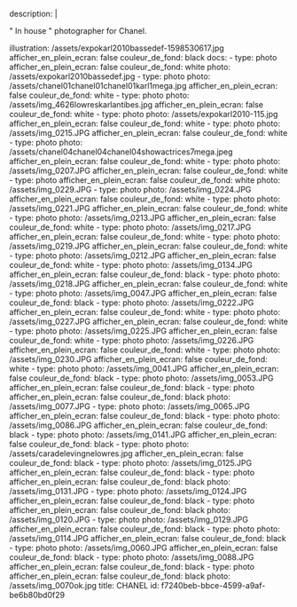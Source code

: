 description: |
  <p>" In house " photographer for Chanel.
  </p>
illustration: /assets/expokarl2010bassedef-1598530617.jpg
afficher_en_plein_ecran: false
couleur_de_fond: black
docs:
  -
    type: photo
    afficher_en_plein_ecran: false
    couleur_de_fond: white
    photo: /assets/expokarl2010bassedef.jpg
  -
    type: photo
    photo: /assets/chanel01chanel01chanel01karl1mega.jpg
    afficher_en_plein_ecran: false
    couleur_de_fond: white
  -
    type: photo
    photo: /assets/img_4626lowreskarlantibes.jpg
    afficher_en_plein_ecran: false
    couleur_de_fond: white
  -
    type: photo
    photo: /assets/expokarl2010-115.jpg
    afficher_en_plein_ecran: false
    couleur_de_fond: white
  -
    type: photo
    photo: /assets/img_0215.JPG
    afficher_en_plein_ecran: false
    couleur_de_fond: white
  -
    type: photo
    photo: /assets/chanel04chanel04chanel04showactrices7mega.jpeg
    afficher_en_plein_ecran: false
    couleur_de_fond: white
  -
    type: photo
    photo: /assets/img_0207.JPG
    afficher_en_plein_ecran: false
    couleur_de_fond: white
  -
    type: photo
    afficher_en_plein_ecran: false
    couleur_de_fond: white
    photo: /assets/img_0229.JPG
  -
    type: photo
    photo: /assets/img_0224.JPG
    afficher_en_plein_ecran: false
    couleur_de_fond: white
  -
    type: photo
    photo: /assets/img_0221.JPG
    afficher_en_plein_ecran: false
    couleur_de_fond: white
  -
    type: photo
    photo: /assets/img_0213.JPG
    afficher_en_plein_ecran: false
    couleur_de_fond: white
  -
    type: photo
    photo: /assets/img_0217.JPG
    afficher_en_plein_ecran: false
    couleur_de_fond: white
  -
    type: photo
    photo: /assets/img_0219.JPG
    afficher_en_plein_ecran: false
    couleur_de_fond: white
  -
    type: photo
    photo: /assets/img_0212.JPG
    afficher_en_plein_ecran: false
    couleur_de_fond: white
  -
    type: photo
    photo: /assets/img_0134.JPG
    afficher_en_plein_ecran: false
    couleur_de_fond: black
  -
    type: photo
    photo: /assets/img_0218.JPG
    afficher_en_plein_ecran: false
    couleur_de_fond: white
  -
    type: photo
    photo: /assets/img_0047.JPG
    afficher_en_plein_ecran: false
    couleur_de_fond: black
  -
    type: photo
    photo: /assets/img_0222.JPG
    afficher_en_plein_ecran: false
    couleur_de_fond: white
  -
    type: photo
    photo: /assets/img_0227.JPG
    afficher_en_plein_ecran: false
    couleur_de_fond: white
  -
    type: photo
    photo: /assets/img_0225.JPG
    afficher_en_plein_ecran: false
    couleur_de_fond: white
  -
    type: photo
    photo: /assets/img_0226.JPG
    afficher_en_plein_ecran: false
    couleur_de_fond: white
  -
    type: photo
    photo: /assets/img_0230.JPG
    afficher_en_plein_ecran: false
    couleur_de_fond: white
  -
    type: photo
    photo: /assets/img_0041.JPG
    afficher_en_plein_ecran: false
    couleur_de_fond: black
  -
    type: photo
    photo: /assets/img_0053.JPG
    afficher_en_plein_ecran: false
    couleur_de_fond: black
  -
    type: photo
    afficher_en_plein_ecran: false
    couleur_de_fond: black
    photo: /assets/img_0077.JPG
  -
    type: photo
    photo: /assets/img_0065.JPG
    afficher_en_plein_ecran: false
    couleur_de_fond: black
  -
    type: photo
    photo: /assets/img_0086.JPG
    afficher_en_plein_ecran: false
    couleur_de_fond: black
  -
    type: photo
    photo: /assets/img_0141.JPG
    afficher_en_plein_ecran: false
    couleur_de_fond: black
  -
    type: photo
    photo: /assets/caradelevingnelowres.jpg
    afficher_en_plein_ecran: false
    couleur_de_fond: black
  -
    type: photo
    photo: /assets/img_0125.JPG
    afficher_en_plein_ecran: false
    couleur_de_fond: black
  -
    type: photo
    afficher_en_plein_ecran: false
    couleur_de_fond: black
    photo: /assets/img_0131.JPG
  -
    type: photo
    photo: /assets/img_0124.JPG
    afficher_en_plein_ecran: false
    couleur_de_fond: black
  -
    type: photo
    afficher_en_plein_ecran: false
    couleur_de_fond: black
    photo: /assets/img_0120.JPG
  -
    type: photo
    photo: /assets/img_0129.JPG
    afficher_en_plein_ecran: false
    couleur_de_fond: black
  -
    type: photo
    photo: /assets/img_0114.JPG
    afficher_en_plein_ecran: false
    couleur_de_fond: black
  -
    type: photo
    photo: /assets/img_0060.JPG
    afficher_en_plein_ecran: false
    couleur_de_fond: black
  -
    type: photo
    photo: /assets/img_0088.JPG
    afficher_en_plein_ecran: false
    couleur_de_fond: black
  -
    type: photo
    afficher_en_plein_ecran: false
    couleur_de_fond: black
    photo: /assets/img_0070ok.jpg
title: CHANEL
id: f7240beb-bbce-4599-a9af-be6b80bd0f29
